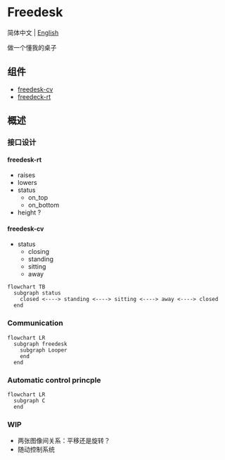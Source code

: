 # Freedesk

简体中文 | [English](./README.md)

做一个懂我的桌子


## 组件

- [freedesk-cv](https://github.com/DevecorSoft/freedesk-cv)
- [freedeck-rt](https://github.com/DevecorSoft/freedesk-rt)

## 概述

### 接口设计

#### freedesk-rt

- raises
- lowers
- status
  - on_top
  - on_bottom
- height ?

#### freedesk-cv

- status
  - closing
  - standing
  - sitting
  - away

```mermaid
flowchart TB
  subgraph status
    closed <----> standing <----> sitting <----> away <----> closed
  end
```

### Communication

```mermaid
flowchart LR
  subgraph freedesk
    subgraph Looper
    end
  end
```

### Automatic control princple

```mermaid
flowchart LR
  subgraph C
  end
```

### WIP

- 两张图像间关系：平移还是旋转？
- 随动控制系统
